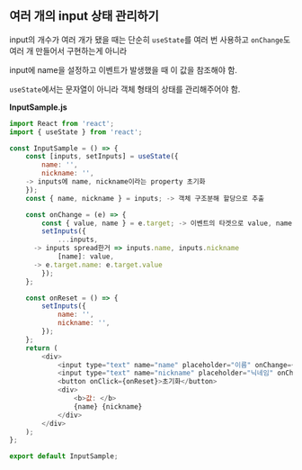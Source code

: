 ## 여러 개의 input 상태 관리하기

input의 개수가 여러 개가 됐을 때는 단순히 `useState`를 여러 번 사용하고 `onChange`도 여러 개 만들어서 구현하는게 아니라

input에 name을 설정하고 이벤트가 발생했을 때 이 값을 참조해야 함.

`useState`에서는 문자열이 아니라 객체 형태의 상태를 관리해주어야 함.

**InputSample.js**

```js
import React from 'react';
import { useState } from 'react';

const InputSample = () => {
	const [inputs, setInputs] = useState({
		name: '',
		nickname: '',
    -> inputs에 name, nickname이라는 property 초기화
	});
	const { name, nickname } = inputs; -> 객체 구조분해 할당으로 추출

	const onChange = (e) => {
		const { value, name } = e.target; -> 이벤트의 타겟으로 value, name 속성 추출
		setInputs({
			...inputs, 
      -> inputs spread한거 => inputs.name, inputs.nickname
			[name]: value,
      -> e.target.name: e.target.value
		});
	};

	const onReset = () => {
		setInputs({
			name: '',
			nickname: '',
		});
	};
	return (
		<div>
			<input type="text" name="name" placeholder="이름" onChange={onChange} value={name} />
			<input type="text" name="nickname" placeholder="닉네임" onChange={onChange} value={nickname} />
			<button onClick={onReset}>초기화</button>
			<div>
				<b>값: </b>
				{name} {nickname}
			</div>
		</div>
	);
};

export default InputSample;
```
